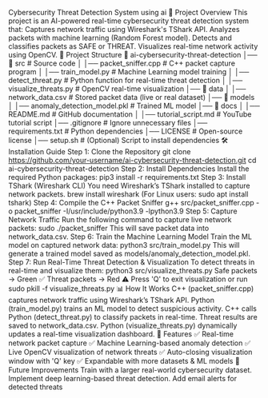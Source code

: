  Cybersecurity Threat Detection System using ai
🚀 Project Overview
This project is an AI-powered real-time cybersecurity threat detection system that:
Captures network traffic using Wireshark's TShark API.
Analyzes packets with machine learning (Random Forest model).
Detects and classifies packets as SAFE or THREAT.
Visualizes real-time network activity using OpenCV.
📂 Project Structure
📂 ai-cybersecurity-threat-detection
│── 📂 src                  # Source code
│   │── packet_sniffer.cpp   # C++ packet capture program
│   │── train_model.py       # Machine Learning model training
│   │── detect_threat.py     # Python function for real-time threat detection
│   │── visualize_threats.py # OpenCV real-time visualization
│── 📂 data
│   │── network_data.csv     # Stored packet data (live or real dataset)
│── 📂 models
│   │── anomaly_detection_model.pkl  # Trained ML model
│── 📂 docs
│   │── README.md            # GitHub documentation
│   │── tutorial_script.md   # YouTube tutorial script
│── .gitignore               # Ignore unnecessary files
│── requirements.txt         # Python dependencies
│── LICENSE                  # Open-source license
│── setup.sh                 # (Optional) Script to install dependencies
🛠️ Installation Guide
Step 1: Clone the Repository
git clone https://github.com/your-username/ai-cybersecurity-threat-detection.git
cd ai-cybersecurity-threat-detection
Step 2: Install Dependencies
Install the required Python packages:
pip3 install -r requirements.txt
Step 3: Install TShark (Wireshark CLI)
You need Wireshark’s TShark installed to capture network packets.
brew install wireshark
(For Linux users: sudo apt install tshark)
Step 4: Compile the C++ Packet Sniffer
g++ src/packet_sniffer.cpp -o packet_sniffer -I/usr/include/python3.9 -lpython3.9
Step 5: Capture Network Traffic
Run the following command to capture live network packets:
sudo ./packet_sniffer
This will save packet data into network_data.csv.
Step 6: Train the Machine Learning Model
Train the ML model on captured network data:
python3 src/train_model.py
This will generate a trained model saved as models/anomaly_detection_model.pkl.
Step 7: Run Real-Time Threat Detection & Visualization
To detect threats in real-time and visualize them:
python3 src/visualize_threats.py
Safe packets → Green ✅
Threat packets → Red ⚠️
Press 'Q' to exit visualization or run sudo pkill -f visualize_threats.py
📊 How It Works
C++ (packet_sniffer.cpp) captures network traffic using Wireshark’s TShark API.
Python (train_model.py) trains an ML model to detect suspicious activity.
C++ calls Python (detect_threat.py) to classify packets in real-time.
Threat results are saved to network_data.csv.
Python (visualize_threats.py) dynamically updates a real-time visualization dashboard.
🎯 Features
✅ Real-time network packet capture
✅ Machine Learning-based anomaly detection
✅ Live OpenCV visualization of network threats
✅ Auto-closing visualization window with 'Q' key
✅ Expandable with more datasets & ML models
🚀 Future Improvements
Train with a larger real-world cybersecurity dataset.
Implement deep learning-based threat detection.
Add email alerts for detected threats
